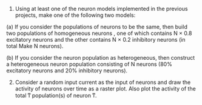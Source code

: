 1. Using at least one of the neuron models implemented in the previous projects, make one of the following two models:

(a) If you consider the populations of neurons to be the same, then build two populations of homogeneous neurons , one of which contains N × 0.8 excitatory neurons and the other contains N × 0.2 inhibitory neurons (in total Make N neurons).

(b) If you consider the neuron population as heterogeneous, then construct a heterogeneous neuron population consisting of N neurons (80% excitatory neurons and 20% inhibitory neurons).

2. Consider a random input current as the input of neurons and draw the activity of neurons over time as a raster plot. Also plot the activity of the total ͳ population(s) of neuron ͳ.
